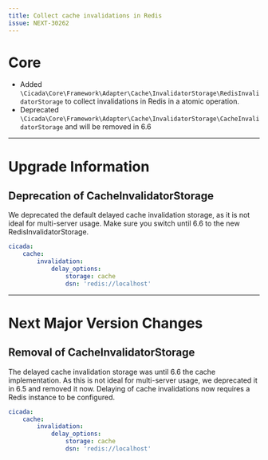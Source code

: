```yaml
---
title: Collect cache invalidations in Redis
issue: NEXT-30262
---
```


# Core

* Added `\Cicada\Core\Framework\Adapter\Cache\InvalidatorStorage\RedisInvalidatorStorage` to collect invalidations in Redis in a atomic operation.
* Deprecated `\Cicada\Core\Framework\Adapter\Cache\InvalidatorStorage\CacheInvalidatorStorage` and will be removed in 6.6

___
# Upgrade Information

## Deprecation of CacheInvalidatorStorage

We deprecated the default delayed cache invalidation storage, as it is not ideal for multi-server usage.
Make sure you switch until 6.6 to the new RedisInvalidatorStorage.

```yaml
cicada:
    cache:
        invalidation:
            delay_options:
                storage: cache
                dsn: 'redis://localhost'
```

___

# Next Major Version Changes

## Removal of CacheInvalidatorStorage

The delayed cache invalidation storage was until 6.6 the cache implementation.
As this is not ideal for multi-server usage, we deprecated it in 6.5 and removed it now.
Delaying of cache invalidations now requires a Redis instance to be configured.

```yaml
cicada:
    cache:
        invalidation:
            delay_options:
                storage: cache
                dsn: 'redis://localhost'
```
